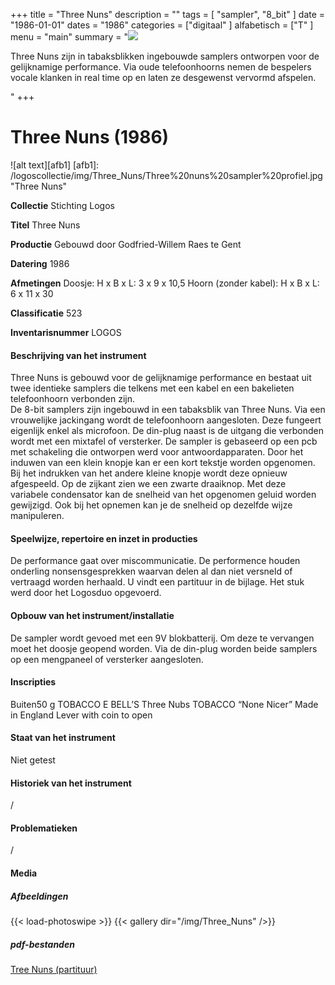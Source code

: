 ﻿+++
title = "Three Nuns"
description = ""
tags = [
"sampler", "8_bit"
]
date = "1986-01-01"
dates = "1986"
categories = ["digitaal"
]
alfabetisch = ["T"
]
menu = "main"
summary = "<a href='/logoscollectie/1986/three_nuns'><img src='/logoscollectie/img/Three_Nuns/Three%20nuns%20sampler%20profiel.jpg'></a><p>Three Nuns zijn in tabaksblikken ingebouwde samplers ontworpen voor de gelijknamige performance. Via oude telefoonhoorns nemen de bespelers vocale klanken in real time op en laten ze desgewenst vervormd afspelen.</p>"
+++

# Three Nuns (1986)

![alt text][afb1]
[afb1]: /logoscollectie/img/Three_Nuns/Three%20nuns%20sampler%20profiel.jpg "Three Nuns"

**Collectie**
Stichting Logos

**Titel**
Three Nuns

**Productie**
Gebouwd door Godfried-Willem Raes te Gent

**Datering**
1986

**Afmetingen**
Doosje: H x B x L: 3 x 9 x 10,5
Hoorn (zonder kabel): H x B x L: 6 x 11 x 30

**Classificatie**
523

**Inventarisnummer**
LOGOS

#### Beschrijving van het instrument
Three Nuns is gebouwd voor de gelijknamige performance en bestaat uit twee identieke samplers die telkens met een kabel en een bakelieten telefoonhoorn verbonden zijn.   
De 8-bit samplers zijn ingebouwd in een tabaksblik van Three Nuns. Via een vrouwelijke jackingang wordt de telefoonhoorn aangesloten. Deze fungeert eigenlijk enkel als microfoon. De din-plug naast is de uitgang die verbonden wordt met een mixtafel of versterker. De sampler is gebaseerd op een pcb met schakeling die ontworpen werd voor antwoordapparaten. Door het induwen van een klein knopje kan er een kort tekstje worden opgenomen. Bij het indrukken van het andere kleine knopje wordt deze opnieuw afgespeeld. 
Op de zijkant zien we een zwarte draaiknop. Met deze variabele condensator kan de snelheid van het opgenomen geluid worden gewijzigd. Ook bij het opnemen kan je de snelheid op dezelfde wijze manipuleren.  

#### Speelwijze, repertoire en inzet in producties
De performance gaat over miscommunicatie. De performence houden onderling nonsensgesprekken waarvan delen al dan niet versneld of vertraagd worden herhaald. U vindt een partituur in de bijlage. Het stuk werd door het Logosduo opgevoerd.  

#### Opbouw van het instrument/installatie
De sampler wordt gevoed met een 9V blokbatterij. Om deze te vervangen moet het doosje geopend worden. Via de din-plug worden beide samplers op een mengpaneel of versterker aangesloten. 

#### Inscripties
Buiten50 g TOBACCO E
BELL’S
Three Nubs
TOBACCO
“None Nicer”
Made in England
Lever with coin to open

#### Staat van het instrument
Niet getest 

#### Historiek van het instrument
/

#### Problematieken
/

#### Media
##### Afbeeldingen
{{< load-photoswipe >}}
{{< gallery dir="/img/Three_Nuns" />}}

##### pdf-bestanden
[Tree Nuns (partituur)](/logoscollectie/pdf/Three_Nuns/Tree_Nuns_(partituur).pdf)